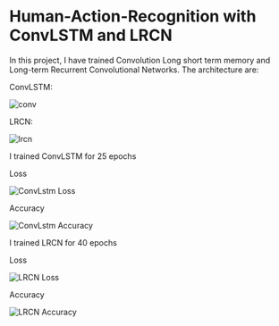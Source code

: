 # Human-Action-Recognition with ConvLSTM and LRCN

In this project, I have trained Convolution Long short term memory and Long-term Recurrent Convolutional Networks. The architecture are:

ConvLSTM:

![conv](https://user-images.githubusercontent.com/89645252/187415107-44c1ac14-de79-4d45-9fa7-d4d28deac208.png)

LRCN:

![lrcn](https://user-images.githubusercontent.com/89645252/187415132-f1c49390-3af4-43b3-be15-e414901617c6.png)

I trained ConvLSTM for 25 epochs

Loss

![ConvLstm Loss](https://user-images.githubusercontent.com/89645252/187415771-ee185b5a-2a03-489f-b2bf-c9e0d31b2bee.png)

Accuracy

![ConvLstm Accuracy](https://user-images.githubusercontent.com/89645252/187415804-e0b3ec78-c6f0-42c2-935d-8f596384f17a.png)

I trained LRCN for 40 epochs

Loss

![LRCN Loss](https://user-images.githubusercontent.com/89645252/187415886-5c4119b9-68b8-419d-b520-4b65437fc2c6.png)

Accuracy

![LRCN Accuracy](https://user-images.githubusercontent.com/89645252/187415917-7b7b3b83-cf9e-4445-8df5-c8278c592967.png)


